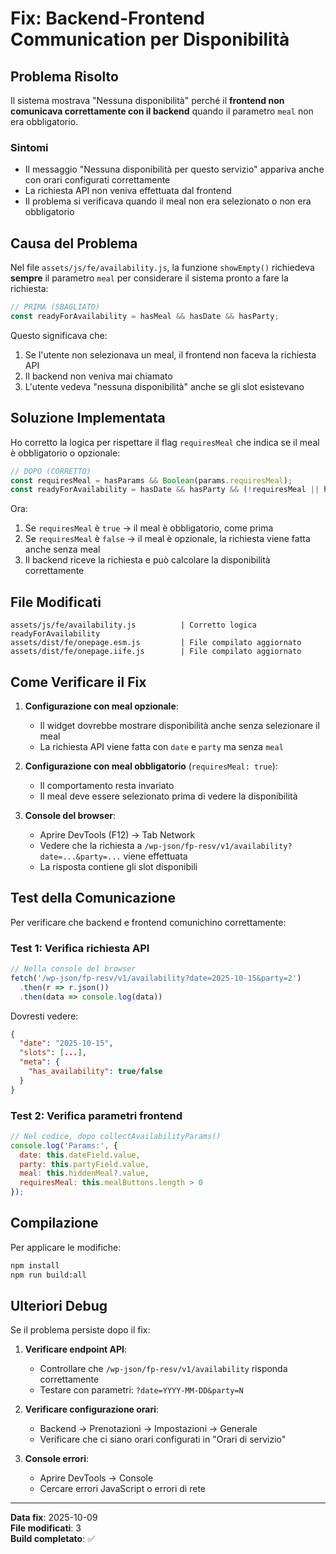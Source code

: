 # Fix: Backend-Frontend Communication per Disponibilità

## Problema Risolto

Il sistema mostrava "Nessuna disponibilità" perché il **frontend non comunicava correttamente con il backend** quando il parametro `meal` non era obbligatorio.

### Sintomi
- Il messaggio "Nessuna disponibilità per questo servizio" appariva anche con orari configurati correttamente
- La richiesta API non veniva effettuata dal frontend
- Il problema si verificava quando il meal non era selezionato o non era obbligatorio

## Causa del Problema

Nel file `assets/js/fe/availability.js`, la funzione `showEmpty()` richiedeva **sempre** il parametro `meal` per considerare il sistema pronto a fare la richiesta:

```javascript
// PRIMA (SBAGLIATO)
const readyForAvailability = hasMeal && hasDate && hasParty;
```

Questo significava che:
1. Se l'utente non selezionava un meal, il frontend non faceva la richiesta API
2. Il backend non veniva mai chiamato
3. L'utente vedeva "nessuna disponibilità" anche se gli slot esistevano

## Soluzione Implementata

Ho corretto la logica per rispettare il flag `requiresMeal` che indica se il meal è obbligatorio o opzionale:

```javascript
// DOPO (CORRETTO)
const requiresMeal = hasParams && Boolean(params.requiresMeal);
const readyForAvailability = hasDate && hasParty && (!requiresMeal || hasMeal);
```

Ora:
1. Se `requiresMeal` è `true` → il meal è obbligatorio, come prima
2. Se `requiresMeal` è `false` → il meal è opzionale, la richiesta viene fatta anche senza meal
3. Il backend riceve la richiesta e può calcolare la disponibilità correttamente

## File Modificati

```
assets/js/fe/availability.js          | Corretto logica readyForAvailability
assets/dist/fe/onepage.esm.js         | File compilato aggiornato
assets/dist/fe/onepage.iife.js        | File compilato aggiornato
```

## Come Verificare il Fix

1. **Configurazione con meal opzionale**:
   - Il widget dovrebbe mostrare disponibilità anche senza selezionare il meal
   - La richiesta API viene fatta con `date` e `party` ma senza `meal`

2. **Configurazione con meal obbligatorio** (`requiresMeal: true`):
   - Il comportamento resta invariato
   - Il meal deve essere selezionato prima di vedere la disponibilità

3. **Console del browser**:
   - Aprire DevTools (F12) → Tab Network
   - Vedere che la richiesta a `/wp-json/fp-resv/v1/availability?date=...&party=...` viene effettuata
   - La risposta contiene gli slot disponibili

## Test della Comunicazione

Per verificare che backend e frontend comunichino correttamente:

### Test 1: Verifica richiesta API
```javascript
// Nella console del browser
fetch('/wp-json/fp-resv/v1/availability?date=2025-10-15&party=2')
  .then(r => r.json())
  .then(data => console.log(data))
```

Dovresti vedere:
```json
{
  "date": "2025-10-15",
  "slots": [...],
  "meta": {
    "has_availability": true/false
  }
}
```

### Test 2: Verifica parametri frontend
```javascript
// Nel codice, dopo collectAvailabilityParams()
console.log('Params:', {
  date: this.dateField.value,
  party: this.partyField.value,
  meal: this.hiddenMeal?.value,
  requiresMeal: this.mealButtons.length > 0
});
```

## Compilazione

Per applicare le modifiche:

```bash
npm install
npm run build:all
```

## Ulteriori Debug

Se il problema persiste dopo il fix:

1. **Verificare endpoint API**:
   - Controllare che `/wp-json/fp-resv/v1/availability` risponda correttamente
   - Testare con parametri: `?date=YYYY-MM-DD&party=N`

2. **Verificare configurazione orari**:
   - Backend → Prenotazioni → Impostazioni → Generale
   - Verificare che ci siano orari configurati in "Orari di servizio"

3. **Console errori**:
   - Aprire DevTools → Console
   - Cercare errori JavaScript o errori di rete

---

**Data fix**: 2025-10-09  
**File modificati**: 3  
**Build completato**: ✅

